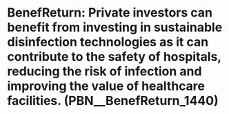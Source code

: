 # BenefReturn: __Private investors can benefit from investing in sustainable disinfection technologies as it can contribute to the safety of hospitals, reducing the risk of infection and improving the value of healthcare facilities.__ (PBN__BenefReturn_1440)

